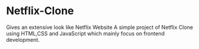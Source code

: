 # Netflix-Clone
Gives an extensive look like Netflix Website
A simple project of Netflix Clone using HTML,CSS and JavaScript which mainly focus on frontend development.
